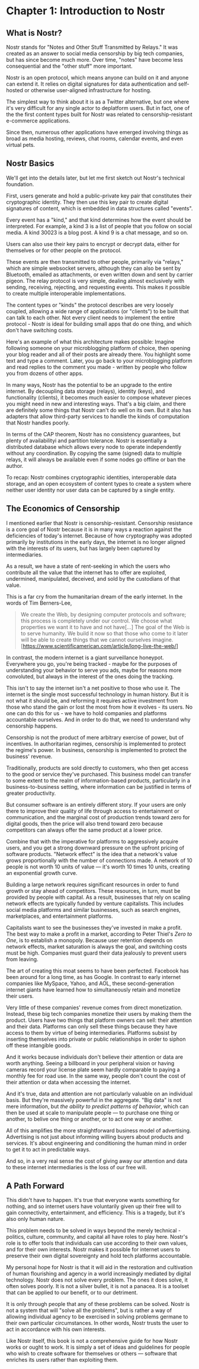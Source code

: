 # Chapter 1: Introduction to Nostr

## What is Nostr?

Nostr stands for "Notes and Other Stuff Transmitted by Relays." It was created as an answer to social media censorship by big tech companies, but has since become much more. Over time, "notes" have become less consequential and the "other stuff" more important.

Nostr is an open protocol, which means anyone can build on it and anyone can extend it. It relies on digital signatures for data authentication and self-hosted or otherwise user-aligned infrastructure for hosting.

The simplest way to think about it is as a Twitter alternative, but one where it's very difficult for any single actor to deplatform users. But in fact, one of the the first content types built for Nostr was related to censorship-resistant e-commerce applications.

Since then, numerous other applications have emerged involving things as broad as media hosting, reviews, chat rooms, calendar events, and even virtual pets.

## Nostr Basics

We'll get into the details later, but let me first sketch out Nostr's technical foundation.

First, users generate and hold a public-private key pair that constitutes their cryptographic identity. They then use this key pair to create digital signatures of content, which is embedded in data structures called "events".

Every event has a "kind," and that kind determines how the event should be interpreted. For example, a kind 3 is a list of people that you follow on social media. A kind 30023 is a blog post. A kind 9 is a chat message, and so on.

Users can also use their key pairs to encrypt or decrypt data, either for themselves or for other people on the protocol.

These events are then transmitted to other people, primarily via "relays," which are simple websocket servers, although they can also be sent by Bluetooth, emailed as attachments, or even written down and sent by carrier pigeon. The relay protocol is very simple, dealing almost exclusively with sending, receiving, rejecting, and requesting events. This makes it possible to create multiple interoperable implementations.

The content types or "kinds" the protocol describes are very loosely coupled, allowing a wide range of applications (or "clients") to be built that can talk to each other. Not every client needs to implement the entire protocol - Nostr is ideal for building small apps that do one thing, and which don't have switching costs.

Here's an example of what this architecture makes possible: Imagine following someone on your microblogging platform of choice, then opening your blog reader and all of their posts are already there. You highlight some text and type a comment. Later, you go back to your microblogging platform and read replies to the comment you made - written by people who follow you from dozens of other apps.

In many ways, Nostr has the potential to be an upgrade to the entire internet. By decoupling data storage (relays), identity (keys), and functionality (clients), it becomes much easier to compose whatever pieces you might need in new and interesting ways. That's a big claim, and there are definitely some things that Nostr can't do well on its own. But it also has adapters that allow third-party services to handle the kinds of computation that Nostr handles poorly.

In terms of the CAP theorem, Nostr has no consistency guarantees, but plenty of availabilityi and partition tolerance. Nostr is essentially a distributed database which allows every node to operate independently without any coordination. By copying the same (signed) data to multiple relays, it will always be available even if some nodes go offline or ban the author.

To recap: Nostr combines cryptographic identities, interoperable data storage, and an open ecosystem of content types to create a system where neither user identity nor user data can be captured by a single entity.

## The Economics of Censorship

I mentioned earlier that Nostr is censorship-resistant. Censorship resistance is a core goal of Nostr because it is in many ways a reaction against the deficiencies of today's internet. Because of how cryptography was adopted primarily by institutions in the early days, the internet is no longer aligned with the interests of its users, but has largely been captured by intermediaries.

As a result, we have a state of rent-seeking in which the users who contribute all the value that the internet has to offer are exploited, undermined, manipulated, deceived, and sold by the custodians of that value.

This is a far cry from the humanitarian dream of the early internet. In the words of Tim Berners-Lee,

> We create the Web, by designing computer protocols and software; this process is completely under our control. We choose what properties we want it to have and not have[...] The goal of the Web is to serve humanity. We build it now so that those who come to it later will be able to create things that we cannot ourselves imagine. [https://www.scientificamerican.com/article/long-live-the-web/]

In contrast, the modern internet is a giant surveillance honeypot. Everywhere you go, you're being tracked - maybe for the purposes of understanding your behavior to serve you ads, maybe for reasons more convoluted, but always in the interest of the ones doing the tracking.

This isn't to say the internet isn't a net positive to those who use it. The internet is the single most successful technology in human history. But it is not what it should be, and reforming it requires active investment from those who stand the gain or lost the most from how it evolves - its users. No one can do this for us - we have to hold companies and platforms accountable ourselves. And in order to do that, we need to understand why censorship happens.

Censorship is not the product of mere arbitrary exercise of power, but of incentives. In authoritarian regimes, censorship is implemented to protect the regime's power. In business, censorship is implemented to protect the business' revenue.

Traditionally, products are sold directly to customers, who then get access to the good or service they've purchased. This business model can transfer to some extent to the realm of information-based products, particularly in a business-to-business setting, where information can be justified in terms of greater productivity.

But consumer software is an entirely different story. If your users are only there to improve their quality of life through access to entertainment or communication, and the marginal cost of production trends toward zero for digital goods, then the price will also trend toward zero because competitors can always offer the same product at a lower price.

Combine that with the imperative for platforms to aggressively acquire users, and you get a strong downward pressure on the upfront pricing of software products. "Network effect" is the idea that a network's value grows proportionally with the number of connections made. A network of 10 people is not worth 10 units of value — it's worth 10 times 10 units, creating an exponential growth curve.

Building a large network requires significant resources in order to fund growth or stay ahead of competitors. These resources, in turn, must be provided by people with capital. As a result, businesses that rely on scaling network effects are typically funded by venture capitalists. This includes social media platforms and similar businesses, such as search engines, marketplaces, and entertainment platforms.

Capitalists want to see the businesses they've invested in make a profit. The best way to make a profit in a market, according to Peter Thiel's *Zero to One*, is to establish a monopoly. Because user retention depends on network effects, market saturation is always the goal, and switching costs must be high. Companies must guard their data jealously to prevent users from leaving.

The art of creating this moat seems to have been perfected. Facebook has been around for a long time, as has Google. In contrast to early internet companies like MySpace, Yahoo, and AOL, these second-generation internet giants have learned how to simultaneously retain and monetize their users.

Very little of these companies' revenue comes from direct monetization. Instead, these big tech companies monetize their users by making them the product. Users have two things that platform owners can sell: their attention and their data. Platforms can only sell these things because they have access to them by virtue of being intermediaries. Platforms subsist by inserting themselves into private or public relationships in order to siphon off these intangible goods.

And it works because individuals don't believe their attention or data are worth anything. Seeing a billboard in your peripheral vision or having cameras record your license plate seem hardly comparable to paying a monthly fee for road use. In the same way, people don't count the cost of their attention or data when accessing the internet.

And it's true, data and attention are not particularly valuable on an individual basis. But they're massively powerful in the aggregate. "Big data" is not mere information, but _the ability to predict patterns of behavior_, which can then be used at scale to manipulate people — to purchase one thing or another, to belive one thing or another, or to act one way or another.

All of this amplifies the more straightforward business model of advertising. Advertising is not just about informing willing buyers about products and services. It's about engineering and conditioning the human mind in order to get it to act in predictable ways.

And so, in a very real sense the cost of giving away our attention and data to these internet intermediaries is the loss of our free will.

## A Path Forward

This didn't have to happen. It's true that everyone wants something for nothing, and so internet users have voluntarily given up their free will to gain connectivity, entertainment, and efficiency. This is a tragedy, but it's also only human nature.

This problem needs to be solved in ways beyond the merely technical - politics, culture, community, and capital all have roles to play here. Nostr's role is to offer tools that individuals can use according to their own values, and for their own interests. Nostr makes it possible for internet users to preserve their own digital sovereignty and hold tech platforms accountable.

My personal hope for Nostr is that it will aid in the restoration and cultivation of human flourishing and agency in a world increasingly mediated by digital technology. Nostr does not solve every problem. The ones it does solve, it often solves poorly. It is not a silver bullet, it is not a panacea. It is a toolset that can be applied to our benefit, or to our detriment.

It is only through people that any of these problems can be solved. Nostr is not a system that will "solve all the problems", but is rather a way of allowing individual agency to be exercised in solving problems germane to their own particular circumstances. In other words, Nostr trusts the user to act in accordance with his own interests.

Like Nostr itself, this book is not a comprehensive guide for how Nostr works or ought to work. It is simply a set of ideas and guidelines for people who wish to create software for themselves or others — software that enriches its users rather than exploiting them.

